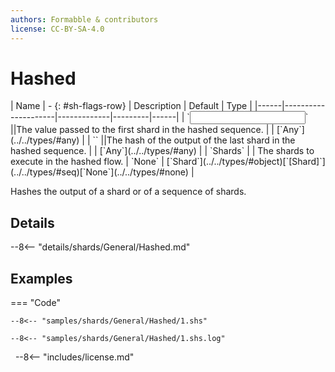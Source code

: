 ```yaml
---
authors: Formabble & contributors
license: CC-BY-SA-4.0
---
```



# Hashed

<div class="sh-parameters" markdown="1">
| Name | - {: #sh-flags-row} | Description | Default | Type |
|------|---------------------|-------------|---------|------|
| `<input>` ||The value passed to the first shard in the hashed sequence. | | [`Any`](../../types/#any) |
| `<output>` ||The hash of the output of the last shard in the hashed sequence. | | [`Any`](../../types/#any) |
| `Shards` |  | The shards to execute in the hashed flow. | `None` | [`Shard`](../../types/#object)[`[Shard]`](../../types/#seq)[`None`](../../types/#none) |

</div>

Hashes the output of a shard or of a sequence of shards.

## Details

--8<-- "details/shards/General/Hashed.md"


## Examples

=== "Code"

  ```x86asm linenums="1"
  --8<-- "samples/shards/General/Hashed/1.shs"
  ```

  ```
  --8<-- "samples/shards/General/Hashed/1.shs.log"
  ```
&nbsp;
--8<-- "includes/license.md"

